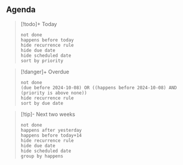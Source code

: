 

## Agenda

> [!todo]+ Today
> ```tasks
> not done
> happens before today
> hide recurrence rule
> hide due date
> hide scheduled date
> sort by priority
> ```

> [!danger]+ Overdue 
> ```tasks
> not done
> (due before 2024-10-08) OR ((happens before 2024-10-08) AND (priority is above none))
> hide recurrence rule
> sort by due date
> ```

> [!tip]- Next two weeks
> ```tasks
> not done
> happens after yesterday
> happens before today+14
> hide recurrence rule
> hide due date
> hide scheduled date
> group by happens

